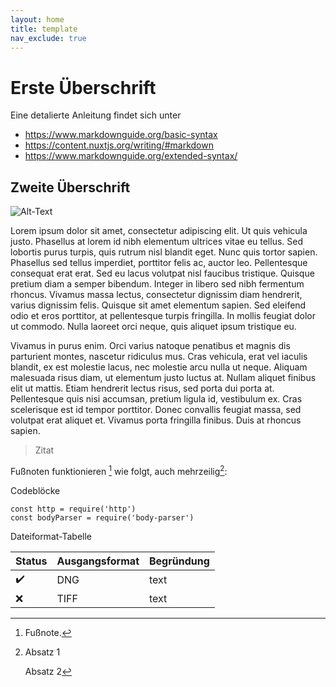 ```yaml
---
layout: home
title: template
nav_exclude: true
---
```


# Erste Überschrift

Eine detalierte Anleitung findet sich unter

- https://www.markdownguide.org/basic-syntax
- https://content.nuxtjs.org/writing/#markdown
- https://www.markdownguide.org/extended-syntax/

## Zweite Überschrift

![Alt-Text](./_media/example.png "Bild-Titel (mouseover)")

Lorem ipsum dolor sit amet, consectetur adipiscing elit. Ut quis vehicula justo. Phasellus at lorem id nibh elementum ultrices vitae eu tellus. Sed lobortis purus turpis, quis rutrum nisl blandit eget. Nunc quis tortor sapien. Phasellus sed tellus imperdiet, porttitor felis ac, auctor leo. Pellentesque consequat erat erat. Sed eu lacus volutpat nisl faucibus tristique. Quisque pretium diam a semper bibendum. Integer in libero sed nibh fermentum rhoncus. Vivamus massa lectus, consectetur dignissim diam hendrerit, varius dignissim felis. Quisque sit amet elementum sapien. Sed eleifend odio et eros porttitor, at pellentesque turpis fringilla. In mollis feugiat dolor ut commodo. Nulla laoreet orci neque, quis aliquet ipsum tristique eu.

<!--more-->

Vivamus in purus enim. Orci varius natoque penatibus et magnis dis parturient montes, nascetur ridiculus mus. Cras vehicula, erat vel iaculis blandit, ex est molestie lacus, nec molestie arcu nulla ut neque. Aliquam malesuada risus diam, ut elementum justo luctus at. Nullam aliquet finibus elit ut mattis. Etiam hendrerit lectus risus, sed porta dui porta at. Pellentesque quis nisi accumsan, pretium ligula id, vestibulum ex. Cras scelerisque est id tempor porttitor. Donec convallis feugiat massa, sed volutpat erat aliquet et. Vivamus porta fringilla finibus. Duis at rhoncus sapien.

> Zitat

Fußnoten funktionieren [^1] wie folgt, auch mehrzeilig[^big]:

[^1]: Fußnote.

[^big]: Absatz 1

    Absatz 2

Codeblöcke

```js{1,3-5}[server.js]
const http = require('http')
const bodyParser = require('body-parser')
```

Dateiformat-Tabelle

| Status️ | Ausgangsformat | Begründung |
|---------|----------------|------------|
| ✔️      | DNG            | text       |
| ❌️      | TIFF           | text       |
